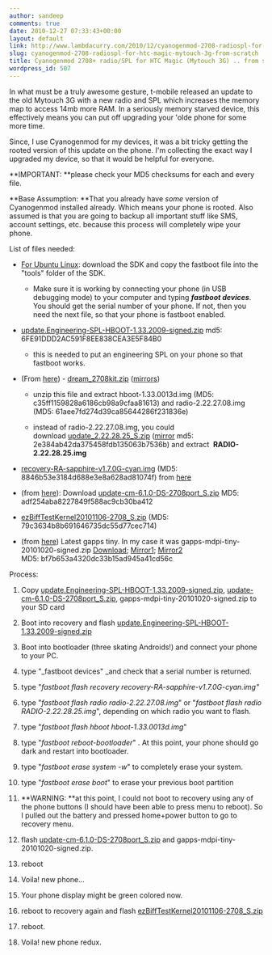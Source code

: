 ```yaml
---
author: sandeep
comments: true
date: 2010-12-27 07:33:43+00:00
layout: default
link: http://www.lambdacurry.com/2010/12/cyanogenmod-2708-radiospl-for-htc-magic-mytouch-3g-from-scratch/
slug: cyanogenmod-2708-radiospl-for-htc-magic-mytouch-3g-from-scratch
title: Cyanogenmod 2708+ radio/SPL for HTC Magic (Mytouch 3G) .. from scratch
wordpress_id: 507
---
```


In what must be a truly awesome gesture, t-mobile released an update to the old Mytouch 3G with a new radio and SPL which increases the memory map to access 14mb more RAM. In a seriously memory starved device, this effectively means you can put off upgrading your 'olde phone for some more time.

Since, I use Cyanogenmod for my devices, it was a bit tricky getting the rooted version of this update on the phone. I'm collecting the exact way I upgraded my device, so that it would be helpful for everyone.

**IMPORTANT: **please check your MD5 checksums for each and every file.

**Base Assumption: **That you already have _some_ version of Cyanogenmod installed already. Which means your phone is rooted. Also assumed is that you are going to backup all important stuff like SMS, account settings, etc. because this process will completely wipe your phone.

List of files needed:



	
  * [For Ubuntu Linux](http://forum.xda-developers.com/showthread.php?t=537508): download the SDK and copy the fastboot file into the "tools" folder of the SDK.

	
    * Make sure it is working by connecting your phone (in USB debugging mode) to your computer and typing **_fastboot devices_**. You should get the serial number of your phone. If not, then you need the next file, so that your phone is fastboot enabled.




	
  * [update.Engineering-SPL-HBOOT-1.33.2009-signed.zip](http://rapidshare.com/files/267475617/update.Engineering-SPL-HBOOT-1.33.2009-signed.zip) md5: 6FE91DDD2AC591F8EE838CEA3E5F84B0

	
    * this is needed to put an engineering SPL on your phone so that fastboot works.




	
  * (From [here](http://forum.xda-developers.com/showthread.php?p=9055790#post9055790)) - [dream_2708kit.zip](http://rapidshare.com/files/429271074/dream_2708kit.zip) ([mirrors](http://www.multiupload.com/ACFV74WUCP))

	
    * unzip this file and extract hboot-1.33.0013d.img (MD5: c35ff1159828a6186cb98a9cfaa81613) and radio-2.22.27.08.img (MD5: 61aee7fd274d39ca85644286f231836e)

	
    * instead of radio-2.22.27.08.img, you could download [update_2.22.28.25_S.zip](http://rapidshare.com/files/431351258/update_2.22.28.25_S.zip) ([mirror](http://depositfiles.com/files/mwn7ne6ts) md5: 2e384ab42da375458fdb135063b7536b) and extract ﻿﻿﻿﻿ **RADIO-2.22.28.25.img**




	
  * [recovery-RA-sapphire-v1.7.0G-cyan.img](http://files.androidspin.com/downloads.php?dir=amon_ra/RECOVERY/&file=recovery-RA-sapphire-v1.7.0G-cyan.img) (MD5: 8846b53e3184d688e3e8a628ad81074f) from [here](http://forum.xda-developers.com/showpost.php?p=4029315&postcount=1)

	
  * (from [here](http://forum.cyanogenmod.com/topic/11548-cm61-2708port-for-new-radiospl-unofficial/)): Download [update-cm-6.1.0-DS-2708port_S.zip](http://sandbox.devnull.name/android/cyanogenmod/update-cm-6.1.0-DS-2708port_S.zip) MD5: adf254aba8227849f588ac9cb30ba412

	
  * [ezBiffTestKernel20101106-2708_S.zip](http://sandbox.devnull.name/android/BiffTestKernel2/ezBiffTestKernel20101106-2708_S.zip) (MD5: 79c3634b8b691646735dc55d77cec714)

	
  * (from [here](http://wiki.cyanogenmod.com/index.php?title=Latest_Version#Google_Apps)) Latest gapps tiny. In my case it was gapps-mdpi-tiny-20101020-signed.zip [Download](http://android.d3xt3r01.tk/cyanogen/gapps/gapps-mdpi-tiny-20101020-signed.zip); [Mirror1](http://cyanogenmod-mirror.local.host.name/gapps/gapps-mdpi-tiny-20101020-signed.zip); [Mirror2](http://goo-inside.me/google-apps/#tiny) MD5: bf7b653a4320dc33b15ad945a41cd56c




Process:

	
  1. Copy [update.Engineering-SPL-HBOOT-1.33.2009-signed.zip](http://rapidshare.com/files/267475617/update.Engineering-SPL-HBOOT-1.33.2009-signed.zip), [update-cm-6.1.0-DS-2708port_S.zip](http://sandbox.devnull.name/android/cyanogenmod/update-cm-6.1.0-DS-2708port_S.zip), gapps-mdpi-tiny-20101020-signed.zip to your SD card

	
  2. Boot into recovery and flash [update.Engineering-SPL-HBOOT-1.33.2009-signed.zip](http://rapidshare.com/files/267475617/update.Engineering-SPL-HBOOT-1.33.2009-signed.zip)

	
  3. Boot into bootloader (three skating Androids!) and connect your phone to your PC.

	
  4. type "_fastboot devices" _and check that a serial number is returned.

	
  5. type "_fastboot flash recovery recovery-RA-sapphire-v1.7.0G-cyan.img"_

	
  6. type "_fastboot flash radio radio-2.22.27.08.img_" or "_fastboot flash radio RADIO-2.22.28.25.img_", depending on which radio you want to flash.

	
  7. type "_fastboot flash hboot hboot-1.33.0013d.img_"

	
  8. type "_fastboot reboot-bootloader_" . At this point, your phone should go dark and restart into bootloader.

	
  9. type "_fastboot erase system -w_" to completely erase your system.

	
  10. type "_fastboot erase boot_" to erase your previous boot partition

	
  11. **WARNING: **at this point, I could not boot to recovery using any of the phone buttons (I should have been able to press menu to reboot). So I pulled out the battery and pressed home+power button to go to recovery menu.

	
  12. flash [update-cm-6.1.0-DS-2708port_S.zip](http://sandbox.devnull.name/android/cyanogenmod/update-cm-6.1.0-DS-2708port_S.zip) and gapps-mdpi-tiny-20101020-signed.zip.

	
  13. reboot

	
  14. Voila! new phone...

	
  15. Your phone display might be green colored now.

	
  16. reboot to recovery again and flash [ezBiffTestKernel20101106-2708_S.zip](http://sandbox.devnull.name/android/BiffTestKernel2/ezBiffTestKernel20101106-2708_S.zip)

	
  17. reboot.

	
  18. Voila! new phone redux.


